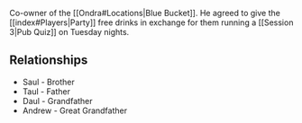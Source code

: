 Co-owner of the [[Ondra#Locations|Blue Bucket]]. He agreed to give the [[index#Players|Party]] free drinks in exchange for them running a [[Session 3|Pub Quiz]] on Tuesday nights.

## Relationships

* Saul - Brother
* Taul - Father
* Daul - Grandfather
* Andrew - Great Grandfather